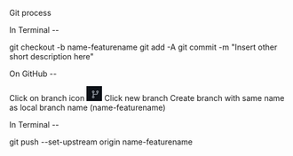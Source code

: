 Git process

In Terminal --

git checkout -b name-featurename
git add -A
git commit -m "Insert other short description here"

On GitHub --

Click on branch icon ![branch-icon](image.png)
Click new branch
Create branch with same name as local branch name (name-featurename)

In Terminal --

git push --set-upstream origin name-featurename